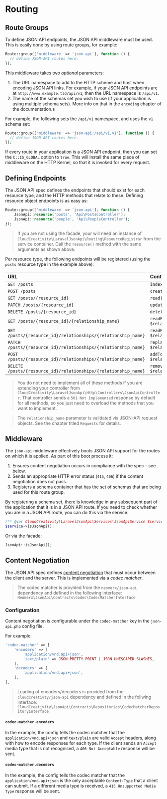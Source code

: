 # Routing

## Route Groups

To define JSON API endpoints, the JSON API middleware must be used. This is easily done by using route groups, for
example:

``` php
Route::group(['middleware' => 'json-api'], function () {
  // define JSON-API routes here.
});
```

This middleware takes two *optional* parameters:

1. The URL namespace to add to the HTTP scheme and host when encoding JSON API links. For example, if your
JSON API endpoints are at `http://www.example.tld/api/v1`, then the URL namespace is `/api/v1`.
2. The name of the schemas set you wish to use (if your application is using multiple schema sets).
More info on that in the `encoding` chapter of the documentation.s

For example, the following sets the `/api/v1` namespace, and uses the `v1` schema set:

``` php
Route::group(['middleware' => 'json-api:/api/v1,v1'], function () {
  // define JSON-API routes here.
});
```

If every route in your application is a JSON API endpoint, then you can set the `C::IS_GLOBAL` option to `true`. This
will install the same piece of middleware on the HTTP Kernel, so that it is invoked for every request.

## Defining Endpoints

The JSON API spec defines the endpoints that should exist for each resource type, and the HTTP methods that
relate to these. Defining resource object endpoints is as easy as:

``` php
Route::group(['middleware' => 'json-api'], function () {
    JsonApi::resource('posts', 'Api\PostsController');
    JsonApi::resource('people', 'Api\PeopleController');
});
```

> If you are not using the facade, your will need an instance of
`CloudCreativity\LaravelJsonApi\Routing\ResourceRegistrar` from the service container. Call the `resource()` method
with the same arguments as shown above.

Per resource type, the following endpoints will be registered (using the `posts` resource type in the example above):

| URL | Controller Method |
| :-- | :---------------- |
| `GET /posts` | `index()` |
| `POST /posts` | `create()` |
| `GET /posts/{resource_id}` | `read($resourceId)` |
| `PATCH /posts/{resource_id}` | `update($resourceId)` |
| `DELETE /posts/{resource_id}` | `delete($resourceId)` |
| `GET /posts/{resource_id}/{relationship_name}` | `readRelatedResource($resourceId, $relationshipName)` |
| `GET /posts/{resource_id}/relationships/{relationship_name}` | `readRelationship($resourceId, $relationshipName)` |
| `PATCH /posts/{resource_id}/relationships/{relationship_name}` | `replaceRelationship($resourceId, $relationshipName)` |
| `POST /posts/{resource_id}/relationships/{relationship_name}` | `addToRelationship($resourceId, $relationshipName)` |
| `DELETE /posts/{resource_id}/relationships/{relationship_name}` | `removeFromRelationship($resourceId, $relationshipName)` |

> You do not need to implement all of these methods if you are extending your controller from
`CloudCreativity\LaravelJsonApi\Http\Controllers\JsonApiController`. That controller sends a `501 Not Implemented`
response by default for all methods, so you just need to overload the methods that you want to implement.

> The `relationship_name` parameter is validated via JSON-API request objects. See the chapter titled `Requests`
for details.

## Middleware

The `json-api` middleware effectively boots JSON API support for the routes on which it is applied. As part of this
boot process it:

1. Ensures content negotiation occurs in compliance with the spec - see below.
2. Sends an appropriate HTTP error status (`415`, `406`) if the content negotiation does not pass.
3. Registers a schema container that has the set of schemas that are being used for this route group.

By registering a schema set, there is knowledge in any subsequent part of the application that it is in a JSON API
route. If you need to check whether you are in a JSON API route, you can do this via the service:

``` php
/** @var CloudCreativity\LaravelJsonApi\Services\JsonApiService $service */
$service->isJsonApi();
```

Or via the facade:

``` php
JsonApi::isJsonApi();
```

## Content Negotiation

The JSON API spec defines [content negotiation](http://jsonapi.org/format/#content-negotiation) that must occur
between the client and the server. This is implemented via a *codec matcher*.

> The codec matcher is provided from the `neomerx/json-api` dependency and defined in the following interface:
`Neomerx\JsonApi\Contracts\Codec\CodecMatcherInterface`

### Configuration

Content negotiation is configurable under the `codec-matcher` key in the `json-api.php` config file.

For example:

``` php
'codec-matcher' => [
    'encoders' => [
        'application/vnd.api+json',
        'text/plain' => JSON_PRETTY_PRINT | JSON_UNESCAPED_SLASHES,
    ],
    'decoders' => [
        'application/vnd.api+json',
    ],
],
```

> Loading of encoders/decoders is provided from the `cloudcreativty/json-api` dependency and defined in the follwing
interface:
`CloudCreativity\JsonApi\Contracts\Repositories\CodecMatcherRepositoryInterface`

#### `codec-matcher.encoders`

In the example, the config tells the codec matcher that the `application/vnd.api+json` and
`text/plain` are valid `Accept` headers, along with how to encode responses for each type. If the client sends an
`Accept` media type that is not recognised, a `406 Not Acceptable` response will be sent.

#### `codec-matcher.decoders`

In the example, the config tells the codec matcher that the `application/vnd.api+json` is the only acceptable
`Content-Type` that a client can submit. If a different media type is received, a `415 Unsupported Media Type`
response will be sent.

